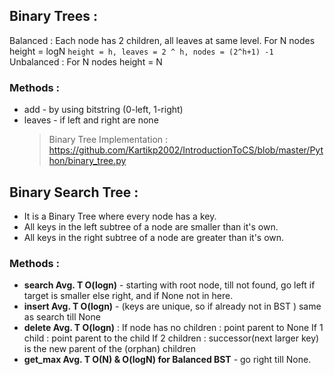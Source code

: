 ## Binary Trees :

Balanced : Each node has 2 children, all leaves at same level.
For N nodes height = logN
`height = h, leaves = 2 ^ h, nodes = (2^h+1) -1 `
Unbalanced : For N nodes height = N

### Methods :

- add - by using bitstring (0-left, 1-right)
- leaves - if left and right are none
  > Binary Tree Implementation : https://github.com/Kartikp2002/IntroductionToCS/blob/master/Python/binary_tree.py

## Binary Search Tree :

- It is a Binary Tree where every node has a key.
- All keys in the left subtree of a node are smaller than it's own.
- All keys in the right subtree of a node are greater than it's own.

### Methods :

- **search Avg. T O(logn)** - starting with root node, till not found, go left if target is smaller else right, and if None not in here.
- **insert Avg. T O(logn)** - (keys are unique, so if already not in BST ) same as search till None
- **delete Avg. T O(logn)** :
  If node has no children : point parent to None
  If 1 child : point parent to the child
  If 2 children : successor(next larger key) is the new parent of the (orphan) children
- **get_max Avg. T O(N) & O(logN) for Balanced BST** - go right till None.
